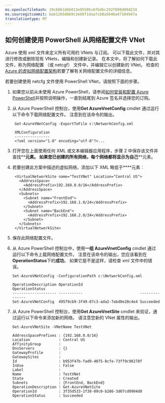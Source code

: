 ```yaml
---
ms.openlocfilehash: 19c6861d6b013e95505c6fbdbc192f899d99d234
ms.sourcegitcommit: bab1265d669c3e6871daa7cb8a5640a47104947a
translationtype: MT
---
```

## 如何创建使用 PowerShell 从网络配置文件 VNet

Azure 使用 xml 文件来定义所有可用的 VNets 与订阅。 可以下载此文件，并对其进行修改或删除现有 VNets，编辑和创建新记录。 在本文中，将了解如何下载此文件，称为网络配置 （或 netcgf） 文件中，并编辑它以创建新的 VNet。 检查的[Azure 的虚拟网络配置架构](https://msdn.microsoft.com/library/azure/jj157100.aspx)若要了解有关网络配置文件的详细信息。

若要创建使用 netcfg 文件使用 PowerShell VNet，请按照下面的步骤。

1. 如果您以前从未使用 Azure PowerShell，请参阅[如何安装和配置 Azure PowerShell](powershell-install-configure.md)并按照说明操作，一直到结尾到 Azure 签名并选择您的订购。
2. 从 Azure PowerShell 控制台，使用**Get AzureVnetConfig** cmdlet 通过运行以下命令下载网络配置文件。 注意到在该命令的输出。

        Get-AzureVNetConfig -ExportToFile c:\NetworkConfig.xml

        XMLConfiguration                                                                                                     
        ----------------                                                                                                     
        <?xml version="1.0" encoding="utf-8"?>...  

3. 打开您在上面使用任何 XML 或文本编辑器应用程序，步骤 2 中保存该文件并查找**<VirtualNetworkSites>**元素。 如果您已创建的所有网络，每个网络都将显示为自己**<VirtualNetworkSite>**元素。
4. 若要创建此方案中描述的虚拟网络，添加以下 XML 略低于**<VirtualNetworkSites>**元素︰

        <VirtualNetworkSite name="TestVNet" Location="Central US">
          <AddressSpace>
            <AddressPrefix>192.168.0.0/16</AddressPrefix>
          </AddressSpace>
          <Subnets>
            <Subnet name="FrontEnd">
              <AddressPrefix>192.168.1.0/24</AddressPrefix>
            </Subnet>
            <Subnet name="BackEnd">
              <AddressPrefix>192.168.2.0/24</AddressPrefix>
            </Subnet>
          </Subnets>
        </VirtualNetworkSite>

9.  保存此网络配置文件。
10. 从 Azure PowerShell 控制台中，使用**一组 AzureVnetConfig** cmdlet 通过运行以下命令上载网络配置文件。 注意在该命令的输出，您应该看到在**OperationStatus**下的**成功**。 如果它是不是这样，请检查 xml 文件中的错误。

        Set-AzureVNetConfig -ConfigurationPath c:\NetworkConfig.xml

        OperationDescription OperationId                          OperationStatus
        -------------------- -----------                          ---------------
        Set-AzureVNetConfig  49579cb9-3f49-07c3-ada2-7abd0e28c4e4 Succeeded 
    
11. 从 Azure PowerShell 控制台，使用**Get AzureVnetSite** cmdlet 来验证，通过运行以下命令来添加新的网络。 请注意您新的 VNet 属性的输出。

        Get-AzureVNetSite -VNetName TestVNet

        AddressSpacePrefixes : {192.168.0.0/16}
        Location             : Central US
        AffinityGroup        : 
        DnsServers           : {}
        GatewayProfile       : 
        GatewaySites         : 
        Id                   : b953f47b-fad9-4075-8cfe-73ff9c98278f
        InUse                : False
        Label                : 
        Name                 : TestVNet
        State                : Created
        Subnets              : {FrontEnd, BackEnd}
        OperationDescription : Get-AzureVNetSite
        OperationId          : 3f35d533-1f38-09c0-b286-3d07cd0904d8
        OperationStatus      : Succeeded